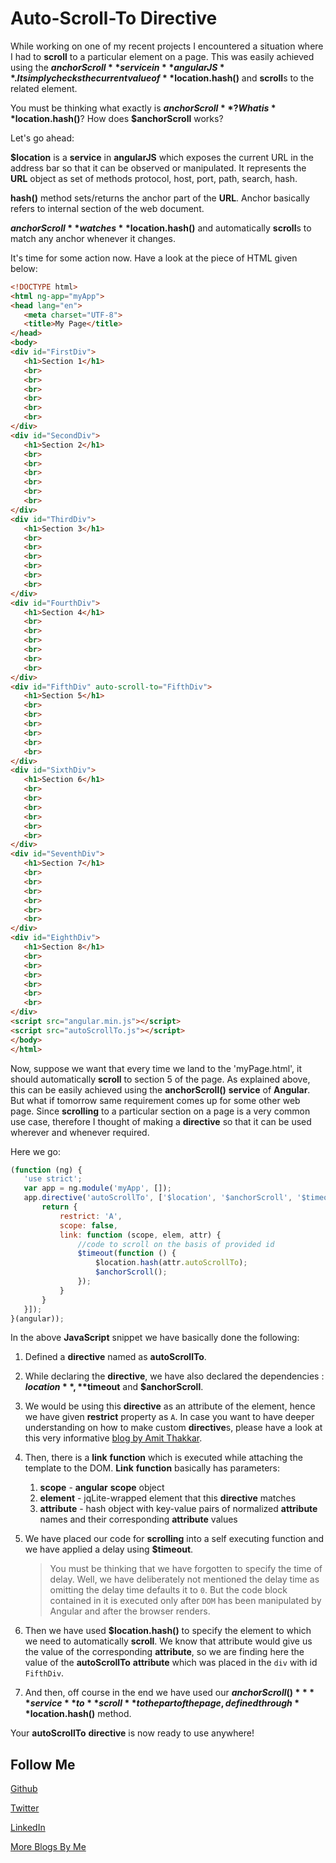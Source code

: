 # Auto-Scroll-To Directive

While working on one of my recent projects I encountered a situation where I had to **scroll** to a particular element on a page. This was easily achieved using the **$anchorScroll** service in **angularJS**. It simply checks the current value of **$location.hash()** and **scroll**s to the related element.

You must be thinking what exactly is **$anchorScroll**? What is **$location.hash()**? How does **$anchorScroll** works?

Let's go ahead:

**$location** is a **service** in **angularJS** which exposes the current URL in the address bar so that it can be observed or manipulated. It represents the **URL** object as set of methods protocol, host, port, path, search, hash.

**hash()** method sets/returns the anchor part of the **URL**. Anchor basically refers to internal section of the web document.

**$anchorScroll** watches **$location.hash()** and automatically **scroll**s to match any anchor whenever it changes.

It's time for some action now. Have a look at the piece of HTML given below:

 ```HTML
<!DOCTYPE html>
<html ng-app="myApp">
<head lang="en">
    <meta charset="UTF-8">
    <title>My Page</title>
</head>
<body>
<div id="FirstDiv">
    <h1>Section 1</h1>
    <br>
    <br>
    <br>
    <br>
    <br>
    <br>
</div>
<div id="SecondDiv">
    <h1>Section 2</h1>
    <br>
    <br>
    <br>
    <br>
    <br>
    <br>
</div>
<div id="ThirdDiv">
    <h1>Section 3</h1>
    <br>
    <br>
    <br>
    <br>
    <br>
    <br>
</div>
<div id="FourthDiv">
    <h1>Section 4</h1>
    <br>
    <br>
    <br>
    <br>
    <br>
    <br>
</div>
<div id="FifthDiv" auto-scroll-to="FifthDiv">
    <h1>Section 5</h1>
    <br>
    <br>
    <br>
    <br>
    <br>
    <br>
</div>
<div id="SixthDiv">
    <h1>Section 6</h1>
    <br>
    <br>
    <br>
    <br>
    <br>
    <br>
</div>
<div id="SeventhDiv">
    <h1>Section 7</h1>
    <br>
    <br>
    <br>
    <br>
    <br>
    <br>
</div>
<div id="EighthDiv">
    <h1>Section 8</h1>
    <br>
    <br>
    <br>
    <br>
    <br>
    <br>
</div>
<script src="angular.min.js"></script>
<script src="autoScrollTo.js"></script>
</body>
</html>
 ```
Now, suppose we want that every time we land to the 'myPage.html', it should automatically **scroll** to section 5 of the page. As explained above, this can be easily achieved using the **anchorScroll()** **service** of **Angular**. But what if tomorrow same requirement comes up for some other web page. Since **scrolling** to a particular section on a page is a very common use case, therefore I thought of making a **directive** so that it can be used wherever and whenever required.

Here we go:

 ```JavaScript
(function (ng) {
    'use strict';
    var app = ng.module('myApp', []);
    app.directive('autoScrollTo', ['$location', '$anchorScroll', '$timeout', function ($location, $anchorScroll, $timeout) {
        return {
            restrict: 'A',
            scope: false,
            link: function (scope, elem, attr) {
                //code to scroll on the basis of provided id
                $timeout(function () {
                    $location.hash(attr.autoScrollTo);
                    $anchorScroll();
                });
            }
        }
    }]);
}(angular));
```

In the above **JavaScript** snippet we have basically done the following:

1. Defined a **directive** named as **autoScrollTo**.
2. While declaring the **directive**, we have also declared the dependencies : **$location** , **$timeout** and **$anchorScroll**.
3. We would be using this **directive** as an attribute of the element, hence we have given **restrict** property as ```A```. In case you want to have deeper understanding on how to make custom **directive**s, please have a look at this very informative [blog by Amit Thakkar](http://codechutney.in/blog/angularjs/component-in-angularjs/).
4. Then, there is a **link** **function** which is executed while attaching the template to the DOM. **Link** **function** basically has  parameters:
    1. **scope** - **angular** **scope** object
    2. **element** - jqLite-wrapped element that this **directive** matches
    3. **attribute** - hash object with key-value pairs of normalized **attribute** names and their corresponding **attribute** values
5. We have placed our code for **scrolling** into a self executing function and we have applied a delay using **$timeout**.

    > You must be thinking that we have forgotten to specify the time of delay. Well, we have deliberately not mentioned the delay time as omitting the delay time defaults it to ```0```. But the code block contained in it is executed only after ```DOM``` has been manipulated by Angular and after the browser renders.
6. Then we have used **$location.hash()** to specify the element to which we need to automatically **scroll**. We know that attribute would give us the value of the corresponding **attribute**, so we are finding here the value of the **autoScrollTo** **attribute** which was placed in the ```div``` with id ```FifthDiv```.
7. And then, off course in the end we have used our **$anchorScroll()** **service** to **scroll** to the part of the page, defined through **$location.hash()** method.

Your **autoScrollTo** **directive** is now ready to use anywhere!

Follow Me
---
[Github](https://github.com/NamitaMalik)

[Twitter](https://twitter.com/namita13_04)

[LinkedIn](https://in.linkedin.com/in/namita-malik-a7885b23)

[More Blogs By Me](https://namitamalik.github.io/)
